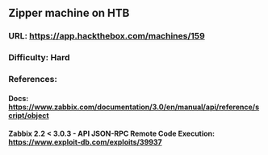 ## Zipper machine on HTB
### URL: https://app.hackthebox.com/machines/159
### Difficulty: Hard

### References:
#### Docs: https://www.zabbix.com/documentation/3.0/en/manual/api/reference/script/object
#### Zabbix 2.2 < 3.0.3 - API JSON-RPC Remote Code Execution: https://www.exploit-db.com/exploits/39937
